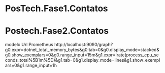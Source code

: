 # PosTech.Fase1.Contatos

# Postech.Fase2.Contatos
modelo Url Prometheus
http://localhost:9090/graph?g0.expr=dotnet_total_memory_bytes&g0.tab=0&g0.display_mode=stacked&g0.show_exemplars=0&g0.range_input=15m&g1.expr=irate(process_cpu_seconds_total%5B1m%5D)&g1.tab=0&g1.display_mode=lines&g1.show_exemplars=0&g1.range_input=1h